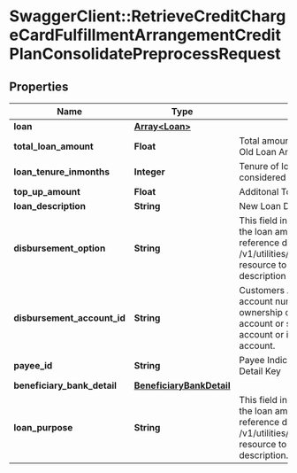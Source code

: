 # SwaggerClient::RetrieveCreditChargeCardFulfillmentArrangementCreditPlanConsolidatePreprocessRequest

## Properties
Name | Type | Description | Notes
------------ | ------------- | ------------- | -------------
**loan** | [**Array&lt;Loan&gt;**](Loan.md) |  | [optional] 
**total_loan_amount** | **Float** | Total amount borrowed by customer as Loan ie., Old Loan Amount+Top up Amount. | 
**loan_tenure_inmonths** | **Integer** | Tenure of loan against credit card. It is considered in terms of number of months. | 
**top_up_amount** | **Float** | Additonal Topup Amount | 
**loan_description** | **String** | New Loan Description | 
**disbursement_option** | **String** | This field indicates the options/mode in which the loan amount will be disbursed. This is a reference data field. Please use /v1/utilities/referenceData/{disbursementOption} resource to get valid value of this field with description | 
**disbursement_account_id** | **String** | Customers Account Number with the Bank.   An account number is the primary identifier for ownership of an account, whether a checking account or savings account or credit card account or investment account, or a loan account. | [optional] 
**payee_id** | **String** | Payee Indicator to be mapped against Payee Detail Key | [optional] 
**beneficiary_bank_detail** | [**BeneficiaryBankDetail**](BeneficiaryBankDetail.md) |  | [optional] 
**loan_purpose** | **String** | This field indicates the options/mode in which the loan amount will be disbursed. This is a reference data field. Please use /v1/utilities/referenceData/{loanPurpose} resource to get valid value of this field with description. | [optional] 

